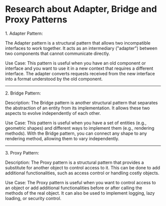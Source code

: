 <h1>Research about Adapter, Bridge and Proxy Patterns</h1>
1. Adapter Pattern:

The Adapter pattern is a structural pattern that allows two incompatible interfaces to work together. It acts as an intermediary ("adapter") between two components that cannot communicate directly.

Use Case: This pattern is useful when you have an old component or interface and you want to use it in a new context that requires a different interface. The adapter converts requests received from the new interface into a format understood by the old component.
<hr>
2. Bridge Pattern:

Description: The Bridge pattern is another structural pattern that separates the abstraction of an entity from its implementation. It allows these two aspects to evolve independently of each other.

Use Case: This pattern is useful when you have a set of entities (e.g., geometric shapes) and different ways to implement them (e.g., rendering methods). With the Bridge pattern, you can connect any shape to any rendering method, allowing them to vary independently.
<hr>
3. Proxy Pattern:

Description: The Proxy pattern is a structural pattern that provides a substitute for another object to control access to it. This can be done to add additional functionalities, such as access control or handling costly objects.

Use Case: The Proxy pattern is useful when you want to control access to an object or add additional functionalities before or after calling the methods of the real object. It can also be used to implement logging, lazy loading, or security control.
